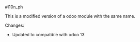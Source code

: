 #l10n_ph

This is a modified version of a odoo module with the same name.

Changes:

- Updated to compatible with odoo 13
